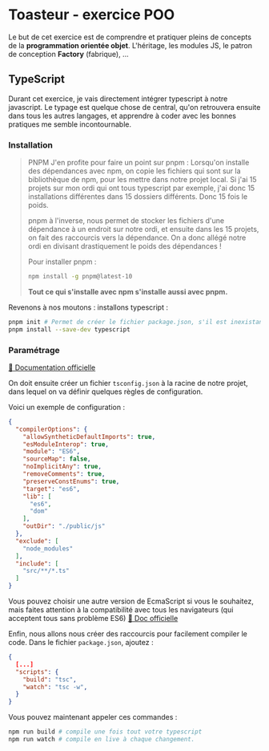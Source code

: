# Toasteur - exercice POO

Le but de cet exercice est de comprendre et pratiquer pleins de concepts de la **programmation orientée objet**. L'héritage, les modules JS, le patron de conception **Factory** (fabrique), ...

## TypeScript
Durant cet exercice, je vais directement intégrer typescript à notre javascript. Le typage est quelque chose de central, qu'on retrouvera ensuite dans tous les autres langages, et apprendre à coder avec les bonnes pratiques me semble incontournable.

### Installation 
> PNPM
> J'en profite pour faire un point sur pnpm :
> Lorsqu'on installe des dépendances avec npm, on copie les fichiers qui sont sur la bibliothèque de npm, pour les mettre dans notre projet local. Si j'ai 15 projets sur mon ordi qui ont tous typescript par exemple, j'ai donc 15 installations différentes dans 15 dossiers différents. Donc 15 fois le poids.
>
> pnpm à l'inverse, nous permet de stocker les fichiers d'une dépendance à un endroit sur notre ordi, et ensuite dans les 15 projets, on fait des raccourcis vers la dépendance. On a donc allégé notre ordi en divisant drastiquement le poids des dépendances ! 
>
> Pour installer pnpm : 
> ```bash
> npm install -g pnpm@latest-10
> ```
> **Tout ce qui s'installe avec npm s'installe aussi avec pnpm.** 
> 

Revenons à nos moutons : installons typescript :
```bash
pnpm init # Permet de créer le fichier package.json, s'il est inexistant.
pnpm install --save-dev typescript
```
### Paramétrage
[📜 Documentation officielle](https://www.typescriptlang.org/tsconfig/)  

On doit ensuite créer un fichier `tsconfig.json` à la racine de notre projet, dans lequel on va définir quelques règles de configuration.

Voici un exemple de configuration : 
```json
{
  "compilerOptions": {
    "allowSyntheticDefaultImports": true,
    "esModuleInterop": true,
    "module": "ES6",
    "sourceMap": false,
    "noImplicitAny": true,
    "removeComments": true,
    "preserveConstEnums": true,
    "target": "es6",
    "lib": [
      "es6",
      "dom"
    ],
    "outDir": "./public/js"
  },
  "exclude": [
    "node_modules"
  ],
  "include": [
    "src/**/*.ts"
  ]
}
```
Vous pouvez choisir une autre version de EcmaScript si vous le souhaitez, mais faites attention à la compatibilité avec tous les navigateurs (qui acceptent tous sans problème ES6) [📜 Doc officielle](https://www.typescriptlang.org/tsconfig/#target)

Enfin, nous allons nous créer des raccourcis pour facilement compiler le code. Dans le fichier `package.json`, ajoutez :
```json
{
  [...]
  "scripts": {
    "build": "tsc",
    "watch": "tsc -w",
  }
}
```

Vous pouvez maintenant appeler ces commandes : 
```bash
npm run build # compile une fois tout votre typescript
npm run watch # compile en live à chaque changement.
```


